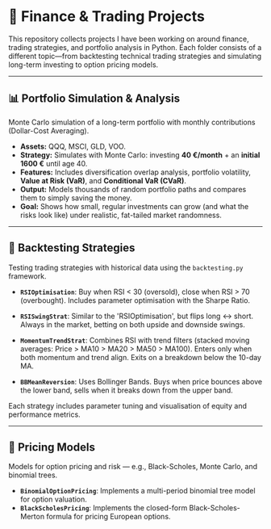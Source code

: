 # 📂 Finance & Trading Projects

This repository collects projects I have been working on around finance, trading strategies, and portfolio analysis in Python. Each folder consists of a different topic—from backtesting technical trading strategies and simulating long-term investing to option pricing models.

---

## 📊 Portfolio Simulation & Analysis

Monte Carlo simulation of a long-term portfolio with monthly contributions (Dollar-Cost Averaging).

- **Assets:** QQQ, MSCI, GLD, VOO.
- **Strategy:** Simulates with Monte Carlo: investing **40 €/month** + an **initial 1600 €** until age 40.
- **Features:** Includes diversification overlap analysis, portfolio volatility, **Value at Risk (VaR)**, and **Conditional VaR (CVaR)**.
- **Output:** Models thousands of random portfolio paths and compares them to simply saving the money.
- **Goal:** Shows how small, regular investments can grow (and what the risks look like) under realistic, fat-tailed market randomness.

---

## 🤖 Backtesting Strategies

Testing trading strategies with historical data using the `backtesting.py` framework.

- **`RSIOptimisation`**:
  Buy when RSI < 30 (oversold), close when RSI > 70 (overbought). Includes parameter optimisation with the Sharpe Ratio.

- **`RSISwingStrat`**:
  Similar to the 'RSIOptimisation', but flips long ↔ short. Always in the market, betting on both upside and downside swings.

- **`MomentumTrendStrat`**:
  Combines RSI with trend filters (stacked moving averages: Price > MA10 > MA20 > MA50 > MA100). Enters only when both momentum and trend align. Exits on a breakdown below the 10-day MA.

- **`BBMeanReversion`**:
  Uses Bollinger Bands. Buys when price bounces above the lower band, sells when it breaks down from the upper band.

Each strategy includes parameter tuning and visualisation of equity and performance metrics.

---

## 💸 Pricing Models

Models for option pricing and risk — e.g., Black-Scholes, Monte Carlo, and binomial trees.

- **`BinomialOptionPricing`**: Implements a multi-period binomial tree model for option valuation.
- **`BlackScholesPricing`**: Implements the closed-form Black-Scholes-Merton formula for pricing European options.
